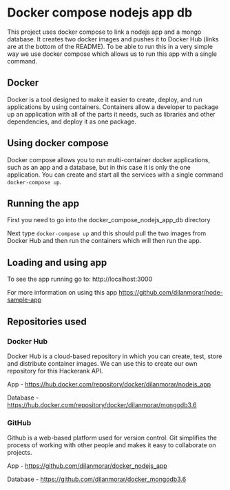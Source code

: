 # Docker compose nodejs app db

This project uses docker compose to link a nodejs app and a mongo database. It creates two docker images and pushes it to Docker Hub (links are at the bottom of the README). To be able to run this in a very simple way we use docker compose which allows us to run this app with a single command.

## Docker

Docker is a tool designed to make it easier to create, deploy, and run applications by using containers. Containers allow a developer to package up an application with all of the parts it needs, such as libraries and other dependencies, and deploy it as one package.

## Using docker compose

Docker compose allows you to run multi-container docker applications, such as an app and a database, but in this case it is only the one application. You can create and start all the services with a single command `docker-compose up`.

## Running the app

First you need to go into the docker_compose_nodejs_app_db directory

Next type `docker-compose up` and this should pull the two images from Docker Hub and then run the containers which will then run the app.

## Loading and using app

To see the app running go to: http://localhost:3000

For more information on using this app https://github.com/dilanmorar/node-sample-app

## Repositories used

### Docker Hub

Docker Hub is a cloud-based repository in which you can create, test, store and distribute container images. We can use this to create our own repository for this Hackerank API.

App - https://hub.docker.com/repository/docker/dilanmorar/nodejs_app

Database - https://hub.docker.com/repository/docker/dilanmorar/mongodb3.6

### GitHub

Github is a web-based platform used for version control. Git simplifies the process of working with other people and makes it easy to collaborate on projects.

App - https://github.com/dilanmorar/docker_nodejs_app

Database - https://github.com/dilanmorar/docker_mongodb3.6
